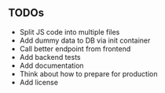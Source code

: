 ## TODOs
* Split JS code into multiple files
* Add dummy data to DB via init container
* Call better endpoint from frontend
* Add backend tests
* Add documentation
* Think about how to prepare for production
* Add license